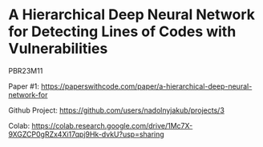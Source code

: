 # A Hierarchical Deep Neural Network for Detecting Lines of Codes with Vulnerabilities
PBR23M11

Paper #1: https://paperswithcode.com/paper/a-hierarchical-deep-neural-network-for

Github Project: https://github.com/users/nadolnyjakub/projects/3

Colab: https://colab.research.google.com/drive/1Mc7X-9XGZCP0gRZx4Xi17qpj9Hk-dvkU?usp=sharing
